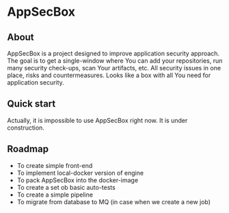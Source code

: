 # AppSecBox
## About
AppSecBox is a project designed to improve application security approach. The goal is to get a single-window where You can add your repositories, run many security check-ups, scan Your artifacts, etc. All security issues in one place, risks and countermeasures. Looks like a box with all You need for application security.
## Quick start
Actually, it is impossible to use AppSecBox right now. It is under construction.
## Roadmap
* To create simple front-end
* To implement local-docker version of engine
* To pack AppSecBox into the docker-image
* To create a set ob basic auto-tests
* To create a simple pipeline
* To migrate from database to MQ (in case when we create a new job)